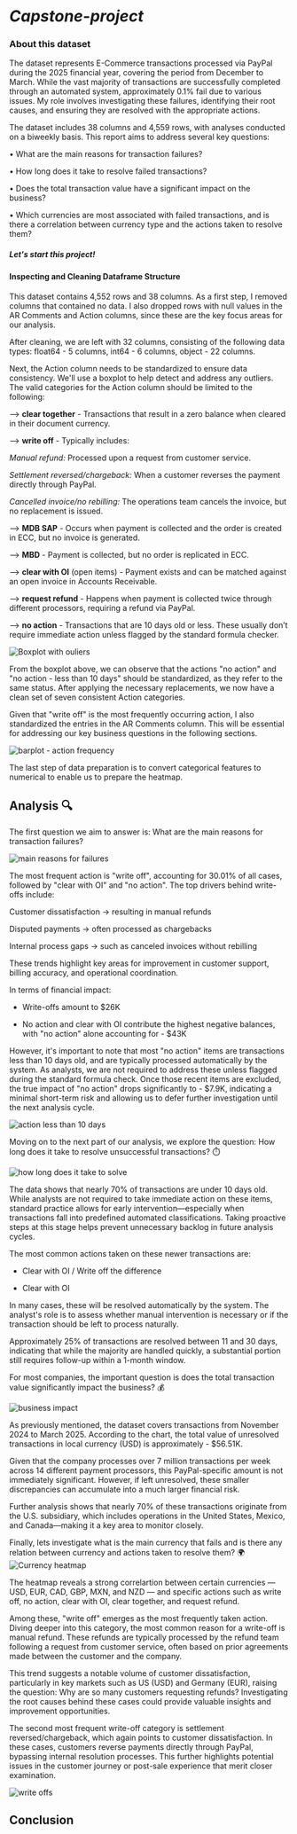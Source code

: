 # _Capstone-project_
### About this dataset
The dataset represents E-Commerce transactions processed via PayPal during the 2025 financial year, covering the period from December to March. While the vast majority of transactions are successfully completed through an automated system, approximately 0.1% fail due to various issues. My role involves investigating these failures, identifying their root causes, and ensuring they are resolved with the appropriate actions.

The dataset includes 38 columns and 4,559 rows, with analyses conducted on a biweekly basis. This report aims to address several key questions:

• What are the main reasons for transaction failures?

• How long does it take to resolve failed transactions?

• Does the total transaction value have a significant impact on the business?

• Which currencies are most associated with failed transactions, and is there a correlation between currency type and the actions taken to resolve them?

##### Let's start this project!
#### Inspecting and Cleaning Dataframe Structure

This dataset contains 4,552 rows and 38 columns. As a first step, I removed columns that contained no data. I also dropped rows with null values in the AR Comments and Action columns, since these are the key focus areas for our analysis.

After cleaning, we are left with 32 columns, consisting of the following data types: float64 - 5 columns, int64 - 6 columns, object - 22 columns.

Next, the Action column needs to be standardized to ensure data consistency. We'll use a boxplot to help detect and address any outliers. The valid categories for the Action column should be limited to the following: 

--> **clear together** - Transactions that result in a zero balance when cleared in their document currency.

--> **write off** - Typically includes:

*Manual refund:* Processed upon a request from customer service.

*Settlement reversed/chargeback:* When a customer reverses the payment directly through PayPal.

*Cancelled invoice/no rebilling:* The operations team cancels the invoice, but no replacement is issued.
  
--> **MDB SAP** - Occurs when payment is collected and the order is created in ECC, but no invoice is generated.

--> **MBD** - Payment is collected, but no order is replicated in ECC.

--> **clear with OI** (open items) - Payment exists and can be matched against an open invoice in Accounts Receivable. 

--> **request refund** - Happens when payment is collected twice through different processors, requiring a refund via PayPal.

--> **no action** - Transactions that are 10 days old or less. These usually don’t require immediate action unless flagged by the standard formula checker.

![Boxplot with ouliers](https://github.com/user-attachments/assets/6d96a2c6-c6fa-4aa8-8762-0a42c1b87426)

From the boxplot above, we can observe that the actions "no action" and "no action - less than 10 days" should be standardized, as they refer to the same status. After applying the necessary replacements, we now have a clean set of seven consistent Action categories.

Given that "write off" is the most frequently occurring action, I also standardized the entries in the AR Comments column. This will be essential for addressing our key business questions in the following sections.

![barplot - action frequency](https://github.com/user-attachments/assets/e3d95615-ad39-4feb-84d5-7ccb4fa337af)

The last step of data preparation is to convert categorical features to numerical to enable us to prepare the heatmap.

## Analysis 🔍

The first question we aim to answer is: What are the main reasons for transaction failures?

![main reasons for failures](https://github.com/user-attachments/assets/05d139c1-3205-4ac0-b7d1-076859f3f3ea)

The most frequent action is "write off", accounting for 30.01% of all cases, followed by "clear with OI" and "no action". The top drivers behind write-offs include:

Customer dissatisfaction → resulting in manual refunds

Disputed payments → often processed as chargebacks

Internal process gaps → such as canceled invoices without rebilling

These trends highlight key areas for improvement in customer support, billing accuracy, and operational coordination.

In terms of financial impact:

* Write-offs amount to $26K

* No action and clear with OI contribute the highest negative balances, with "no action" alone accounting for - $43K

However, it's important to note that most "no action" items are transactions less than 10 days old, and are typically processed automatically by the system. As analysts, we are not required to address these unless flagged during the standard formula check. Once those recent items are excluded, the true impact of "no action" drops significantly to - $7.9K, indicating a minimal short-term risk and allowing us to defer further investigation until the next analysis cycle.

![action less than 10 days](https://github.com/user-attachments/assets/cbecbd3e-4b5f-47a3-9717-5c61757f0d58)

Moving on to the next part of our analysis, we explore the question: How long does it take to resolve unsuccessful transactions? ⏱️

![how long does it take to solve ](https://github.com/user-attachments/assets/d12a1952-888f-4393-bab8-9e3cb9c8810d)

The data shows that nearly 70% of transactions are under 10 days old. While analysts are not required to take immediate action on these items, standard practice allows for early intervention—especially when transactions fall into predefined automated classifications. Taking proactive steps at this stage helps prevent unnecessary backlog in future analysis cycles.

The most common actions taken on these newer transactions are:

* Clear with OI / Write off the difference

* Clear with OI

In many cases, these will be resolved automatically by the system. The analyst's role is to assess whether manual intervention is necessary or if the transaction should be left to process naturally.

Approximately 25% of transactions are resolved between 11 and 30 days, indicating that while the majority are handled quickly, a substantial portion still requires follow-up within a 1-month window.

For most companies, the important question is does the total transaction value significantly impact the business? 💰

![business impact](https://github.com/user-attachments/assets/9a71d4e6-db9b-4fdc-bf2e-7016003de258)

As previously mentioned, the dataset covers transactions from November 2024 to March 2025. According to the chart, the total value of unresolved transactions in local currency (USD) is approximately - $56.51K.

Given that the company processes over 7 million transactions per week across 14 different payment processors, this PayPal-specific amount is not immediately significant. However, if left unresolved, these smaller discrepancies can accumulate into a much larger financial risk.

Further analysis shows that nearly 70% of these transactions originate from the U.S. subsidiary, which includes operations in the United States, Mexico, and Canada—making it a key area to monitor closely.


Finally, lets investigate what is the main currency that fails and is there any relation between currency and actions taken to resolve them? 🌍
![Currency heatmap](https://github.com/user-attachments/assets/c91b14d2-8f0c-45ea-8673-18f3840bbe8b)


The heatmap reveals a strong correlartion between certain currencies — USD, EUR, CAD, GBP, MXN, and NZD — and specific actions such as write off, no action, clear with OI, clear together, and request refund.

Among these, "write off" emerges as the most frequently taken action. Diving deeper into this category, the most common reason for a write-off is manual refund. These refunds are typically processed by the refund team following a request from customer service, often based on prior agreements made between the customer and the company.

This trend suggests a notable volume of customer dissatisfaction, particularly in key markets such as US (USD) and Germany (EUR), raising the question: Why are so many customers requesting refunds? Investigating the root causes behind these cases could provide valuable insights and improvement opportunities.

The second most frequent write-off category is settlement reversed/chargeback, which again points to customer dissatisfaction. In these cases, customers reverse payments directly through PayPal, bypassing internal resolution processes. This further highlights potential issues in the customer journey or post-sale experience that merit closer examination.

![write offs](https://github.com/user-attachments/assets/f475f5cd-1a7d-4b5a-9eaa-efd81c995c2a)

## Conclusion




